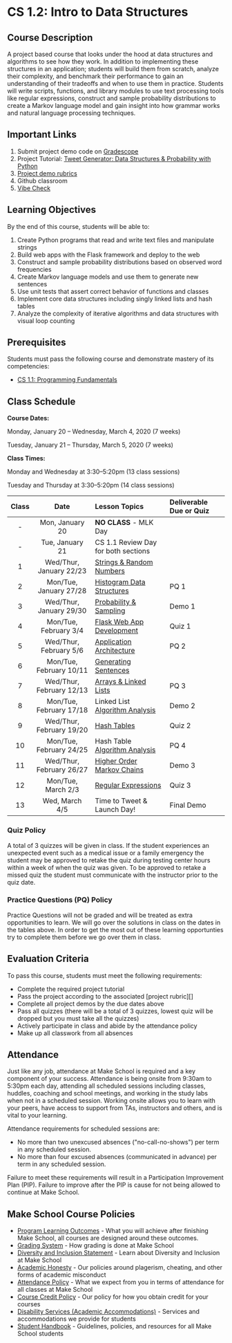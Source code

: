 # CS 1.2: Intro to Data Structures

## Course Description

A project based course that looks under the hood at data structures and algorithms to see how they work. In addition to implementing these structures in an application; students will build them from scratch, analyze their complexity, and benchmark their performance to gain an understanding of their tradeoffs and when to use them in practice. Students will write scripts, functions, and library modules to use text processing tools like regular expressions, construct and sample probability distributions to create a Markov language model and gain insight into how grammar works and natural language processing techniques.


## Important Links

1. Submit project demo code on [Gradescope](https://www.gradescope.com/courses/76995)
1. Project Tutorial: [Tweet Generator: Data Structures & Probability with Python](https://make.sc/tweet-generator)
1. [Project demo rubrics](https://make.sc/cs12-rubric)
1. Github classroom
1. [Vibe Check](https://docs.google.com/forms/d/e/1FAIpQLSeetcXxa9sOMAPi2gSg8rJEGxgA3FH-S3m5IJOtOjjfy8_eXg/viewform?usp=sf_link)

## Learning Objectives

By the end of this course, students will be able to:
1.   Create Python programs that read and write text files and manipulate strings
1.   Build web apps with the Flask framework and deploy to the web
1.   Construct and sample probability distributions based on observed word frequencies
1.   Create Markov language models and use them to generate new sentences
1.   Use unit tests that assert correct behavior of functions and classes
1.   Implement core data structures including singly linked lists and hash tables
1.   Analyze the complexity of iterative algorithms and data structures with visual loop counting

## Prerequisites

Students must pass the following course and demonstrate mastery of its competencies:
-   [CS 1.1: Programming Fundamentals](https://make.sc/cs11)


## Class Schedule

**Course Dates:** 

Monday, January 20 – Wednesday, March 4, 2020 (7 weeks)

Tuesday, January 21 – Thursday, March 5, 2020 (7 weeks)

**Class Times:** 

Monday and Wednesday at 3:30–5:20pm (13 class sessions)

Tuesday and Thursday at 3:30–5:20pm (14 class sessions)

| Class |    Date     |           Lesson Topics           |   Deliverable Due or Quiz   |
|:-----:|:-----------:|:----------------------------------|:----------------------------|
 - |  Mon, January 20               | **NO CLASS** - MLK Day |
 |  - |  Tue, January 21               | CS 1.1 Review Day for both sections  |
|   1   |  Wed/Thur, January 22/23               | [Strings & Random Numbers][]      |
|   2   | Mon/Tue, January 27/28  | [Histogram Data Structures][]     | PQ 1 |
|   3   | Wed/Thur, January 29/30 | [Probability & Sampling][]        | Demo 1 |
|   4   | Mon/Tue, February 3/4 | [Flask Web App Development][]     | Quiz 1 |
|   5   | Wed/Thur, February 5/6 | [Application Architecture][]      | PQ 2
|   6   | Mon/Tue, February 10/11 |[Generating Sentences][]          | |
|   7   | Wed/Thur, February 12/13 | [Arrays & Linked Lists][]         | PQ 3 |
|   8   | Mon/Tue, February 17/18 | Linked List [Algorithm Analysis][]| Demo 2|
|   9   | Wed/Thur, February 19/20 | [Hash Tables][]                   | Quiz 2 |
|  10   | Mon/Tue, February 24/25 | Hash Table [Algorithm Analysis][]     | PQ 4 |
|  11   | Wed/Thur, February 26/27 | [Higher Order Markov Chains][]    | Demo 3|
|  12   | Mon/Tue, March 2/3  | [Regular Expressions][]  | Quiz 3|
|  13   | Wed, March 4/5  |  Time to Tweet & Launch Day!            | Final Demo |


[Strings & Random Numbers]: Lessons/RandomStrings.md
[Histogram Data Structures]: Lessons/Histograms.md
[Probability & Sampling]: Lessons/Probability.md
[Flask Web App Development]: Lessons/FlaskWebApp.md
[Application Architecture]: Lessons/Architecture.md
[Generating Sentences]: Lessons/Sentences.md
[Arrays & Linked Lists]: Lessons/ArraysLinkedLists.md
[Hash Tables]: Lessons/HashTables.md
[Algorithm Analysis]: Lessons/AlgorithmAnalysis.md
[Higher Order Markov Chains]: Lessons/MarkovChains.md
[Regular Expressions]: Lessons/RegularExpressions.md

[Due]: ReadMe.md#Deliverable-Schedule
[Quiz]: https://make.sc/cs12-quiz-study-guides



### Quiz Policy

A total of 3 quizzes will be given in class. If the student experiences an unexpected event such as a medical issue or a family emergency the student may be approved to retake the quiz during testing center hours within a week of when the quiz was given. To be approved to retake a missed quiz the student must communicate with the instructor prior to the quiz date.

### Practice Questions (PQ) Policy

Practice Questions will not be graded and will be treated as extra opportunities to learn. We will go over the solutions in class on the dates in the tables above. In order to get the most out of these learning opportunties try to complete them before we go over them in class. 

## Evaluation Criteria

To pass this course, students must meet the following requirements:
-   Complete the required project tutorial
-   Pass the project according to the associated [project rubric][]
- Complete all project demos by the due dates above
- Pass all quizzes (there will be a total of 3 quizzes, lowest quiz will be dropped but you must take all the quizzes)
- Actively participate in class and abide by the attendance policy
- Make up all classwork from all absences


## Attendance

Just like any job, attendance at Make School is required and a key component of your success. Attendance is being onsite from 9:30am to 5:30pm each day, attending all scheduled sessions including classes, huddles, coaching and school meetings, and working in the study labs when not in a scheduled session. Working onsite allows you to learn with your peers, have access to support from TAs, instructors and others, and is vital to your learning.

Attendance requirements for scheduled sessions are:
-   No more than two unexcused absences ("no-call-no-shows") per term in any scheduled session.
-   No more than four excused absences (communicated in advance) per term in any scheduled session.

Failure to meet these requirements will result in a Participation Improvement Plan (PIP).
Failure to improve after the PIP is cause for not being allowed to continue at Make School.


## Make School Course Policies

- [Program Learning Outcomes](https://make.sc/program-learning-outcomes) - What you will achieve after finishing Make School, all courses are designed around these outcomes.
- [Grading System](https://make.sc/grading-system) - How grading is done at Make School
- [Diversity and Inclusion Statement](https://make.sc/diversity-and-inclusion-statement) - Learn about Diversity and Inclusion at Make School
- [Academic Honesty](https://make.sc/academic-honesty-policy) - Our policies around plagerism, cheating, and other forms of academic misconduct 
- [Attendance Policy](https://make.sc/attendance-policy) - What we expect from you in terms of attendance for all classes at Make School
- [Course Credit Policy](https://make.sc/course-credit-policy) - Our policy for how you obtain credit for your courses
- [Disability Services (Academic Accommodations)](https://make.sc/disability-services) - Services and accommodations we provide for students
- [Student Handbook](https://make.sc/student-handbook) - Guidelines, policies, and resources for all Make School students
